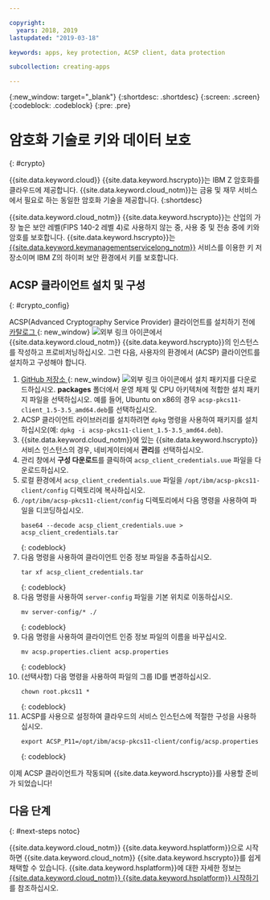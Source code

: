 ```yaml
---

copyright:
  years: 2018, 2019
lastupdated: "2019-03-18"

keywords: apps, key protection, ACSP client, data protection

subcollection: creating-apps

---
```

{:new_window: target="_blank"}
{:shortdesc: .shortdesc}
{:screen: .screen}
{:codeblock: .codeblock}
{:pre: .pre}

# 암호화 기술로 키와 데이터 보호
{: #crypto}

{{site.data.keyword.cloud}} {{site.data.keyword.hscrypto}}는 IBM Z 암호화를 클라우드에 제공합니다. {{site.data.keyword.cloud_notm}}는 금융 및 재무 서비스에서 필요로 하는 동일한 암호화 기술을 제공합니다.
{:shortdesc}

{{site.data.keyword.cloud_notm}} {{site.data.keyword.hscrypto}}는 산업의 가장 높은 보안 레벨(FIPS 140-2 레벨 4)로 사용하지 않는 중, 사용 중 및 전송 중에 키와 암호를 보호합니다. {{site.data.keyword.hscrypto}}는 [{{site.data.keyword.keymanagementservicelong_notm}}](/docs/services/hs-crypto?topic=hs-crypto-get-started) 서비스를 이용한 키 저장소이며 IBM Z의 하이퍼 보안 환경에서 키를 보호합니다.

## ACSP 클라이언트 설치 및 구성
{: #crypto_config}

ACSP(Advanced Cryptography Service Provider) 클라이언트를 설치하기 전에 [카탈로그 ](https://{DomainName}/catalog/services/hyper-protect-crypto-services){: new_window} ![외부 링크 아이콘](../../icons/launch-glyph.svg "외부 링크 아이콘")에서 {{site.data.keyword.cloud_notm}} {{site.data.keyword.hscrypto}}의 인스턴스를 작성하고 프로비저닝하십시오. 그런 다음, 사용자의 환경에서 (ACSP) 클라이언트를 설치하고 구성해야 합니다.

1. [GitHub 저장소 ](https://github.com/ibm-developer/ibm-cloud-hyperprotectcrypto){: new_window} ![외부 링크 아이콘](../../icons/launch-glyph.svg "외부 링크 아이콘")에서 설치 패키지를 다운로드하십시오. **packages** 폴더에서 운영 체제 및 CPU 아키텍처에 적합한 설치 패키지 파일을 선택하십시오. 예를 들어, Ubuntu on x86의 경우 `acsp-pkcs11-client_1.5-3.5_amd64.deb`를 선택하십시오.
2. ACSP 클라이언트 라이브러리를 설치하려면 `dpkg` 명령을 사용하여 패키지를 설치하십시오(예: `dpkg -i acsp-pkcs11-client_1.5-3.5_amd64.deb`).
3. {{site.data.keyword.cloud_notm}}에 있는 {{site.data.keyword.hscrypto}} 서비스 인스턴스의 경우, 네비게이터에서 **관리**를 선택하십시오.
4. 관리 창에서 **구성 다운로드**를 클릭하여 `acsp_client_credentials.uue` 파일을 다운로드하십시오.
5. 로컬 환경에서 `acsp_client_credentials.uue` 파일을 `/opt/ibm/acsp-pkcs11-client/config` 디렉토리에 복사하십시오.
6. `/opt/ibm/acsp-pkcs11-client/config` 디렉토리에서 다음 명령을 사용하여 파일을 디코딩하십시오.
   ```
   base64 --decode acsp_client_credentials.uue > acsp_client_credentials.tar
   ```
   {: codeblock}
7. 다음 명령을 사용하여 클라이언트 인증 정보 파일을 추출하십시오.
   ```
   tar xf acsp_client_credentials.tar
   ```
   {: codeblock}
8. 다음 명령을 사용하여 `server-config` 파일을 기본 위치로 이동하십시오.
   ```
   mv server-config/* ./
   ```
   {: codeblock}
9. 다음 명령을 사용하여 클라이언트 인증 정보 파일의 이름을 바꾸십시오.
   ```
   mv acsp.properties.client acsp.properties
   ```
   {: codeblock}
10. (선택사항) 다음 명령을 사용하여 파일의 그룹 ID를 변경하십시오.
    ```
    chown root.pkcs11 *
    ```
    {: codeblock}
11. ACSP를 사용으로 설정하여 클라우드의 서비스 인스턴스에 적절한 구성을 사용하십시오.
    ```
    export ACSP_P11=/opt/ibm/acsp-pkcs11-client/config/acsp.properties
    ```
    {: codeblock}

이제 ACSP 클라이언트가 작동되며 {{site.data.keyword.hscrypto}}를 사용할 준비가 되었습니다!

## 다음 단계
{: #next-steps notoc}

{{site.data.keyword.cloud_notm}} {{site.data.keyword.hsplatform}}으로 시작하면 {{site.data.keyword.cloud_notm}} {{site.data.keyword.hscrypto}}를 쉽게 채택할 수 있습니다. {{site.data.keyword.hsplatform}}에 대한 자세한 정보는 [{{site.data.keyword.cloud_notm}} {{site.data.keyword.hsplatform}} 시작하기](/docs/services/hypersecure-platform?topic=services/hypersecure-platform-getting-started-with-ibm-cloud-hyper-protect-developer-starter-kits)를 참조하십시오.
